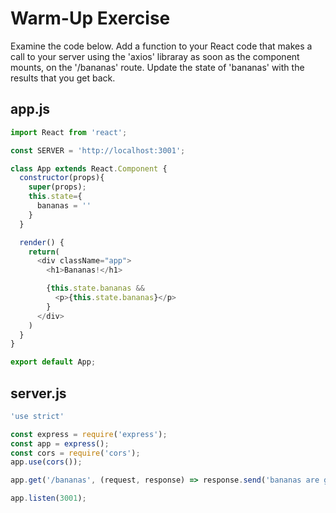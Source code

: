 # Warm-Up Exercise

Examine the code below. Add a function to your React code that makes a call to your server using the 'axios' libraray as soon as the component mounts, on the '/bananas' route. Update the state of 'bananas' with the results that you get back.

## app.js

```javascript
import React from 'react';

const SERVER = 'http://localhost:3001';

class App extends React.Component {
  constructor(props){
    super(props);
    this.state={
      bananas = ''
    }
  }

  render() {
    return(
      <div className="app">
        <h1>Bananas!</h1>

        {this.state.bananas && 
          <p>{this.state.bananas}</p>
        }
      </div>
    )
  }
}

export default App;
```

## server.js

```javascript
'use strict'

const express = require('express');
const app = express();
const cors = require('cors');
app.use(cors());

app.get('/bananas', (request, response) => response.send('bananas are great'));

app.listen(3001);
```
